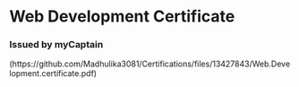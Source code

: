 <html>
  <h1> Web Development Certificate </h1>
  <h3> Issued by myCaptain </h3>
  (https://github.com/Madhulika3081/Certifications/files/13427843/Web.Development.certificate.pdf)
</html>
